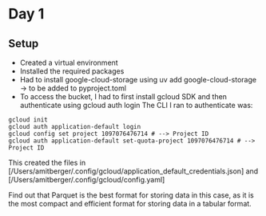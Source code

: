 # Day 1

## Setup

- Created a virtual environment
- Installed the required packages
- Had to install google-cloud-storage using uv add google-cloud-storage -> to be added to pyproject.toml
- To access the bucket, I had to first install gcloud SDK and then authenticate using gcloud auth login
The CLI I ran to authenticate was:
```
gcloud init
gcloud auth application-default login
gcloud config set project 1097076476714 # --> Project ID
gcloud auth application-default set-quota-project 1097076476714 # --> Project ID
```
This created the files in [/Users/amitberger/.config/gcloud/application_default_credentials.json] and [/Users/amitberger/.config/gcloud/config.yaml]

Find out that Parquet is the best format for storing data in this case, as it is the most compact and efficient format for storing data in a tabular format.